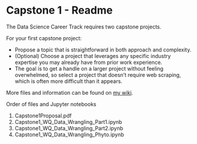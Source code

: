 # Capstone 1 - Readme

The Data Science Career Track requires two capstone projects. 

For your first capstone project:
   * Propose a topic that is straightforward in both approach and complexity.
   * (Optional) Choose a project that leverages any specific industry expertise you may already have from prior work experience.
   * The goal is to get a handle on a larger project without feeling overwhelmed, so select a project that doesn’t require web scraping, which is often more difficult than it appears.

More files and information can be found on [my wiki](http://wiki.cfcl.com/Vicki/Datascience).

Order of files and Jupyter notebooks
   1. Capstone1Proposal.pdf
   2. Capstone1_WQ_Data_Wrangling_Part1.ipynb	
   3. Capstone1_WQ_Data_Wrangling_Part2.ipynb	
   4. Capstone1_WQ_Data_Wrangling_Phyto.ipynb
